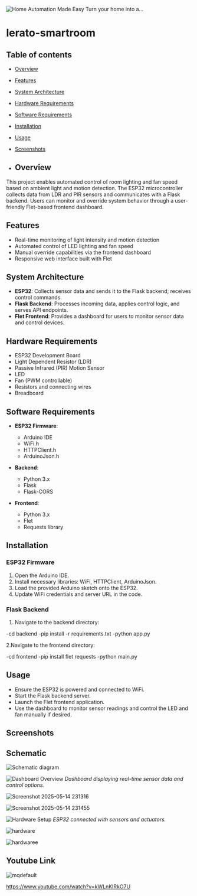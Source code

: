 ![Home Automation Made Easy  Turn your home into a…](https://github.com/user-attachments/assets/4d1d81da-22d9-4192-acec-f9cff67eef8b)

 # lerato-smartroom
 ## Table of contents

- [Overview](#overview)
- [Features](#features)
- [System Architecture](#system-architecture)
- [Hardware Requirements](#hardware-requirements)
- [Software Requirements](#software-requirements)
- [Installation](#installation)
- [Usage](#usage)
- [Screenshots](#screenshots)

- ## Overview

This project enables automated control of room lighting and fan speed based on ambient light and motion detection. The ESP32 microcontroller collects data from LDR and PIR sensors and communicates with a Flask backend. Users can monitor and override system behavior through a user-friendly Flet-based frontend dashboard.

## Features

- Real-time monitoring of light intensity and motion detection
- Automated control of LED lighting and fan speed
- Manual override capabilities via the frontend dashboard
- Responsive web interface built with Flet

## System Architecture


- **ESP32**: Collects sensor data and sends it to the Flask backend; receives control commands.
- **Flask Backend**: Processes incoming data, applies control logic, and serves API endpoints.
- **Flet Frontend**: Provides a dashboard for users to monitor sensor data and control devices.

## Hardware Requirements

- ESP32 Development Board
- Light Dependent Resistor (LDR)
- Passive Infrared (PIR) Motion Sensor
- LED
- Fan (PWM controllable)
- Resistors and connecting wires
- Breadboard

## Software Requirements

- **ESP32 Firmware**:
  - Arduino IDE
  - WiFi.h
  - HTTPClient.h
  - ArduinoJson.h

- **Backend**:
  - Python 3.x
  - Flask
  - Flask-CORS

- **Frontend**:
  - Python 3.x
  - Flet
  - Requests library

## Installation

### ESP32 Firmware

1. Open the Arduino IDE.
2. Install necessary libraries: WiFi, HTTPClient, ArduinoJson.
3. Load the provided Arduino sketch onto the ESP32.
4. Update WiFi credentials and server URL in the code.

### Flask Backend

1. Navigate to the backend directory:

-cd backend
-pip install -r requirements.txt
-python app.py

2.Navigate to the frontend directory:

 -cd frontend
 -pip install flet requests
 -python main.py

## Usage

- Ensure the ESP32 is powered and connected to WiFi.
- Start the Flask backend server.
- Launch the Flet frontend application.
- Use the dashboard to monitor sensor readings and control the LED and fan manually if desired.

## Screenshots

## Schematic
![Schematic diagram](https://github.com/user-attachments/assets/3e93d4e1-6c07-40ea-888b-154c59bae4c4)

![Dashboard Overview]( )
*Dashboard displaying real-time sensor data and control options.*

![Screenshot 2025-05-14 231316](https://github.com/user-attachments/assets/ea4feaaf-6c87-4748-b142-143d9815ca04)

![Screenshot 2025-05-14 231455](https://github.com/user-attachments/assets/042b29fb-b3cb-4722-83c6-0f55fc37e39b)

![Hardware Setup](images/hardware!)
*ESP32 connected with sensors and actuators.*

![hardware](https://github.com/user-attachments/assets/ed3fbd6d-7fc3-4dc2-9fab-75181cac35b0)

![hardwaree](https://github.com/user-attachments/assets/f3fee3d1-3106-4e39-97c7-7fcb35c79fdf)




## Youtube Link

![mqdefault](https://github.com/user-attachments/assets/dd499b2e-8611-4829-8355-7ff3a94875b1)

https://www.youtube.com/watch?v=kWLnKIRkO7U





  



